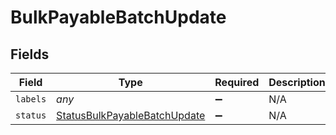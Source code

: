 # BulkPayableBatchUpdate


## Fields

| Field                                                                               | Type                                                                                | Required                                                                            | Description                                                                         |
| ----------------------------------------------------------------------------------- | ----------------------------------------------------------------------------------- | ----------------------------------------------------------------------------------- | ----------------------------------------------------------------------------------- |
| `labels`                                                                            | *any*                                                                               | :heavy_minus_sign:                                                                  | N/A                                                                                 |
| `status`                                                                            | [StatusBulkPayableBatchUpdate](../../models/shared/statusbulkpayablebatchupdate.md) | :heavy_minus_sign:                                                                  | N/A                                                                                 |